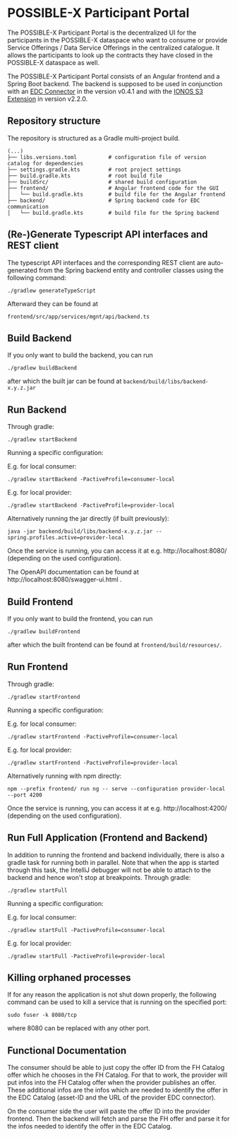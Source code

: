 # POSSIBLE-X Participant Portal

The POSSIBLE-X Participant Portal is the decentralized UI for the participants in the POSSIBLE-X dataspace who want to
consume or provide Service Offerings / Data Service Offerings in the centralized catalogue. It allows the participants
to look up the contracts they have closed in the POSSIBLE-X dataspace as well.

The POSSIBLE-X Participant Portal consists of an Angular frontend and a Spring Boot backend. The backend is supposed to
be used in conjunction with an [EDC Connector](https://github.com/eclipse-edc/Connector) in the version v0.4.1 and with
the [IONOS S3 Extension](https://github.com/Digital-Ecosystems/edc-ionos-s3/) in version v2.2.0.

## Repository structure

The repository is structured as a Gradle multi-project build.

```
(...)
├── libs.versions.toml          # configuration file of version catalog for dependencies
├── settings.gradle.kts         # root project settings
├── build.gradle.kts            # root build file
├── buildSrc/                   # shared build configuration
├── frontend/                   # Angular frontend code for the GUI
│   └── build.gradle.kts        # build file for the Angular frontend
├── backend/                    # Spring backend code for EDC communication
│   └── build.gradle.kts        # build file for the Spring backend
```

## (Re-)Generate Typescript API interfaces and REST client

The typescript API interfaces and the corresponding REST client are auto-generated from the Spring backend entity and
controller classes using the following command:

```
./gradlew generateTypeScript
```

Afterward they can be found at

```
frontend/src/app/services/mgnt/api/backend.ts
```

## Build Backend

If you only want to build the backend, you can run

```
./gradlew buildBackend
```

after which the built jar can be found at `backend/build/libs/backend-x.y.z.jar`

## Run Backend

Through gradle:

```
./gradlew startBackend
```

Running a specific configuration:

E.g. for local consumer:

```
./gradlew startBackend -PactiveProfile=consumer-local
```

E.g. for local provider:

```
./gradlew startBackend -PactiveProfile=provider-local
```

Alternatively running the jar directly (if built previously):

```
java -jar backend/build/libs/backend-x.y.z.jar --spring.profiles.active=provider-local
```

Once the service is running, you can access it at e.g. http://localhost:8080/ (depending on the used configuration).

The OpenAPI documentation can be found at http://localhost:8080/swagger-ui.html .

## Build Frontend

If you only want to build the frontend, you can run

```
./gradlew buildFrontend
```

after which the built frontend can be found at `frontend/build/resources/`.

## Run Frontend

Through gradle:

```
./gradlew startFrontend
```

Running a specific configuration:

E.g. for local consumer:

```
./gradlew startFrontend -PactiveProfile=consumer-local
```

E.g. for local provider:

```
./gradlew startFrontend -PactiveProfile=provider-local
```

Alternatively running with npm directly:

```
npm --prefix frontend/ run ng -- serve --configuration provider-local --port 4200
```

Once the service is running, you can access it at e.g. http://localhost:4200/ (depending on the used configuration).

## Run Full Application (Frontend and Backend)

In addition to running the frontend and backend individually, there is also a gradle task for running both in parallel.
Note that when the app is started through this task, the IntelliJ debugger will not be able to attach to the backend and
hence won't stop at breakpoints.
Through gradle:

```
./gradlew startFull
```

Running a specific configuration:

E.g. for local consumer:

```
./gradlew startFull -PactiveProfile=consumer-local
```

E.g. for local provider:

```
./gradlew startFull -PactiveProfile=provider-local
```

## Killing orphaned processes

If for any reason the application is not shut down properly, the following command can be used to kill a service that is
running on the specified port:

```
sudo fuser -k 8080/tcp
```

where 8080 can be replaced with any other port.

## Functional Documentation

The consumer should be able to just copy the offer ID from the FH Catalog offer which he chooses in the FH Catalog.
For that to work, the provider will put infos into the FH Catalog offer when the provider publishes an offer. These
additional infos are the infos which are needed to identify the offer in the EDC Catalog (asset-ID and the URL of the
provider EDC connector).

On the consumer side the user will paste the offer ID into the provider frontend. Then the backend will fetch and parse
the FH offer and parse it for the infos needed to identify the offer in the EDC Catalog.


